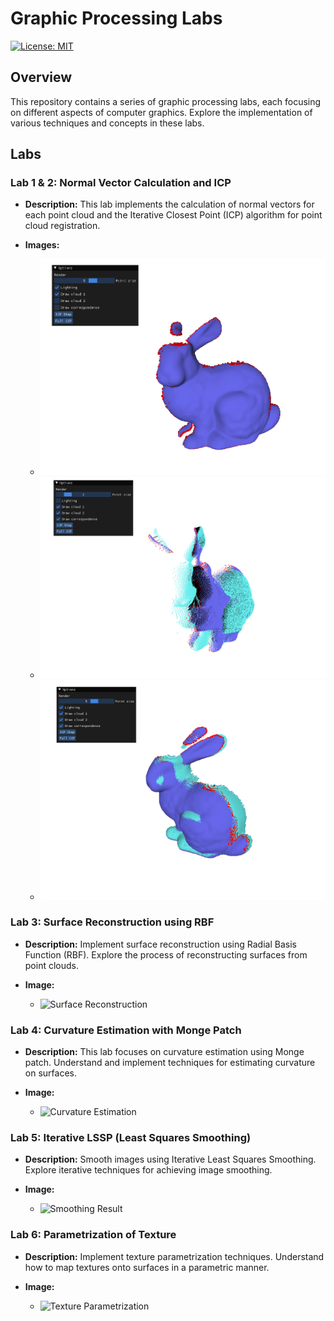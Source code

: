 # Graphic Processing Labs

[![License: MIT](https://img.shields.io/badge/License-MIT-yellow.svg)](https://opensource.org/licenses/MIT)

## Overview

This repository contains a series of graphic processing labs, each focusing on different aspects of computer graphics. Explore the implementation of various techniques and concepts in these labs.

## Labs

### Lab 1 & 2: Normal Vector Calculation and ICP

- **Description:** This lab implements the calculation of normal vectors for each point cloud and the Iterative Closest Point (ICP) algorithm for point cloud registration.

- **Images:**
  - ![Normal Vectors](./Lab1-2/images/normal.png)
  - ![Not Allinegt Clouds](./Lab1-2/images/begin_not_alligned.png)
  - ![ICP Result](./Lab1-2/images/ICP.png)

### Lab 3: Surface Reconstruction using RBF

- **Description:** Implement surface reconstruction using Radial Basis Function (RBF). Explore the process of reconstructing surfaces from point clouds.

- **Image:**
  - ![Surface Reconstruction](./Lab3/images/surface_reconstruction.png)

### Lab 4: Curvature Estimation with Monge Patch

- **Description:** This lab focuses on curvature estimation using Monge patch. Understand and implement techniques for estimating curvature on surfaces.

- **Image:**
  - ![Curvature Estimation](./Lab4/images/curvature_estimation.png)

### Lab 5: Iterative LSSP (Least Squares Smoothing)

- **Description:** Smooth images using Iterative Least Squares Smoothing. Explore iterative techniques for achieving image smoothing.

- **Image:**
  - ![Smoothing Result](./Lab5/images/smoothing_result.png)

### Lab 6: Parametrization of Texture

- **Description:** Implement texture parametrization techniques. Understand how to map textures onto surfaces in a parametric manner.

- **Image:**
  - ![Texture Parametrization](./lab6/images/texture_parametrization.png)
